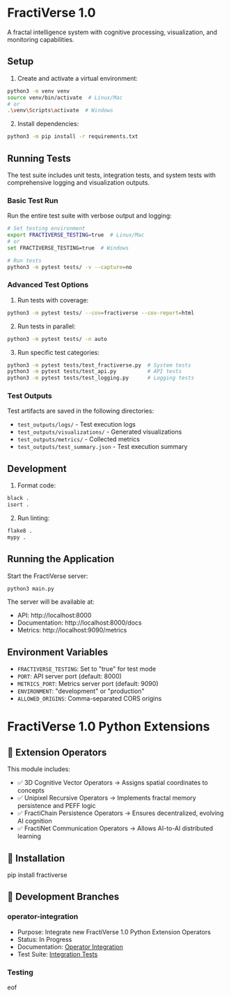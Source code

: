 # FractiVerse 1.0

A fractal intelligence system with cognitive processing, visualization, and monitoring capabilities.

## Setup

1. Create and activate a virtual environment:
```bash
python3 -m venv venv
source venv/bin/activate  # Linux/Mac
# or
.\venv\Scripts\activate  # Windows
```

2. Install dependencies:
```bash
python3 -m pip install -r requirements.txt
```

## Running Tests

The test suite includes unit tests, integration tests, and system tests with comprehensive logging and visualization outputs.

### Basic Test Run

Run the entire test suite with verbose output and logging:
```bash
# Set testing environment
export FRACTIVERSE_TESTING=true  # Linux/Mac
# or
set FRACTIVERSE_TESTING=true  # Windows

# Run tests
python3 -m pytest tests/ -v --capture=no
```

### Advanced Test Options

1. Run tests with coverage:
```bash
python3 -m pytest tests/ --cov=fractiverse --cov-report=html
```

2. Run tests in parallel:
```bash
python3 -m pytest tests/ -n auto
```

3. Run specific test categories:
```bash
python3 -m pytest tests/test_fractiverse.py  # System tests
python3 -m pytest tests/test_api.py          # API tests
python3 -m pytest tests/test_logging.py      # Logging tests
```

### Test Outputs

Test artifacts are saved in the following directories:
- `test_outputs/logs/` - Test execution logs
- `test_outputs/visualizations/` - Generated visualizations
- `test_outputs/metrics/` - Collected metrics
- `test_outputs/test_summary.json` - Test execution summary

## Development

1. Format code:
```bash
black .
isort .
```

2. Run linting:
```bash
flake8 .
mypy .
```

## Running the Application

Start the FractiVerse server:
```bash
python3 main.py
```

The server will be available at:
- API: http://localhost:8000
- Documentation: http://localhost:8000/docs
- Metrics: http://localhost:9090/metrics

## Environment Variables

- `FRACTIVERSE_TESTING`: Set to "true" for test mode
- `PORT`: API server port (default: 8000)
- `METRICS_PORT`: Metrics server port (default: 9090)
- `ENVIRONMENT`: "development" or "production"
- `ALLOWED_ORIGINS`: Comma-separated CORS origins

# FractiVerse 1.0 Python Extensions

## 📌 Extension Operators
This module includes:
- ✅ 3D Cognitive Vector Operators → Assigns spatial coordinates to concepts
- ✅ Unipixel Recursive Operators → Implements fractal memory persistence and PEFF logic
- ✅ FractiChain Persistence Operators → Ensures decentralized, evolving AI cognition
- ✅ FractiNet Communication Operators → Allows AI-to-AI distributed learning

## 🚀 Installation

pip install fractiverse


## 🔄 Development Branches

### operator-integration
- Purpose: Integrate new FractiVerse 1.0 Python Extension Operators
- Status: In Progress
- Documentation: [Operator Integration](docs/OPERATOR_INTEGRATION.md)
- Test Suite: [Integration Tests](tests/test_integration.py)

### Testing
eof
